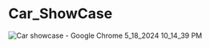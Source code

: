# Car_ShowCase

![Car showcase - Google Chrome 5_18_2024 10_14_39 PM](https://github.com/akmweb/car_showcase/assets/150655160/767e0635-da7d-47a5-abd3-3de753d5e0ba)

